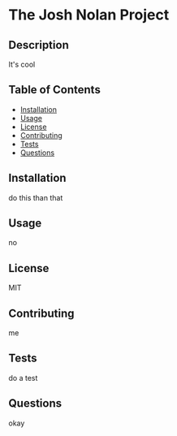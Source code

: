 
# The Josh Nolan Project

## Description
It's cool

## Table of Contents
- [Installation](#installation)
- [Usage](#usage)
- [License](#license)
- [Contributing](#contributing)
- [Tests](#tests)
- [Questions](#questions)

## Installation
do this than that

## Usage
no

## License
MIT

## Contributing
me

## Tests
do a test

## Questions
okay
